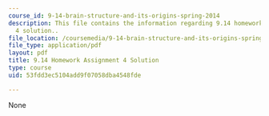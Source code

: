 ```yaml
---
course_id: 9-14-brain-structure-and-its-origins-spring-2014
description: This file contains the information regarding 9.14 homework assignment
  4 solution..
file_location: /coursemedia/9-14-brain-structure-and-its-origins-spring-2014/53fdd3ec5104add9f07058dba4548fde_MIT9_14S14_Homework4Sol.pdf
file_type: application/pdf
layout: pdf
title: 9.14 Homework Assignment 4 Solution
type: course
uid: 53fdd3ec5104add9f07058dba4548fde

---
```

None